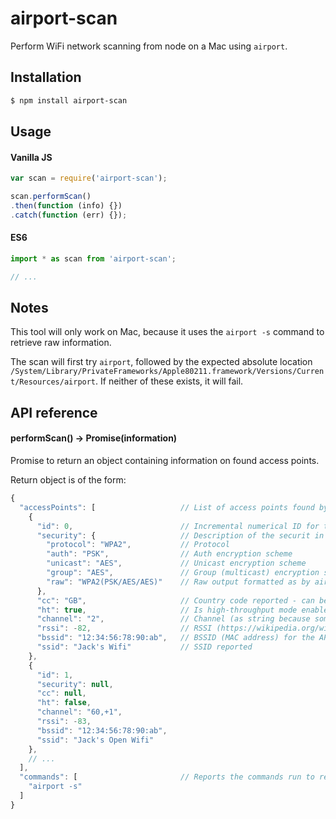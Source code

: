 # airport-scan
Perform WiFi network scanning from node on a Mac using `airport`.

## Installation

```bash
$ npm install airport-scan
```

## Usage

#### Vanilla JS
```js
var scan = require('airport-scan');

scan.performScan()
.then(function (info) {})
.catch(function (err) {});
```

#### ES6
```js
import * as scan from 'airport-scan';

// ...
```

## Notes
This tool will only work on Mac, because it uses the `airport -s` command to
retrieve raw information.

The scan will first try `airport`, followed by the expected absolute location
`/System/Library/PrivateFrameworks/Apple80211.framework/Versions/Current/Resources/airport`.
If neither of these exists, it will fail.

## API reference

#### performScan() -> Promise(information)
Promise to return an object containing information on found access points.

Return object is of the form:

```js
{
  "accessPoints": [                   // List of access points found by the scan
    {
      "id": 0,                        // Incremental numerical ID for the AP
      "security": {                   // Description of the securit in use by AP - can be null
        "protocol": "WPA2",           // Protocol
        "auth": "PSK",                // Auth encryption scheme
        "unicast": "AES",             // Unicast encryption scheme
        "group": "AES",               // Group (multicast) encryption scheme
        "raw": "WPA2(PSK/AES/AES)"    // Raw output formatted as by airport -s
      },
      "cc": "GB",                     // Country code reported - can be null
      "ht": true,                     // Is high-throughput mode enabled?
      "channel": "2",                 // Channel (as string because sometimes '+1' etc)
      "rssi": -82,                    // RSSI (https://wikipedia.org/wiki/Received_signal_strength_indication)
      "bssid": "12:34:56:78:90:ab",   // BSSID (MAC address) for the AP
      "ssid": "Jack's Wifi"           // SSID reported
    },
    {
      "id": 1,
      "security": null,
      "cc": null,
      "ht": false,
      "channel": "60,+1",
      "rssi": -83,
      "bssid": "12:34:56:78:90:ab",
      "ssid": "Jack's Open Wifi"
    },
    // ...
  ],
  "commands": [                       // Reports the commands run to retrieve the raw data
    "airport -s"
  ]
}
```
